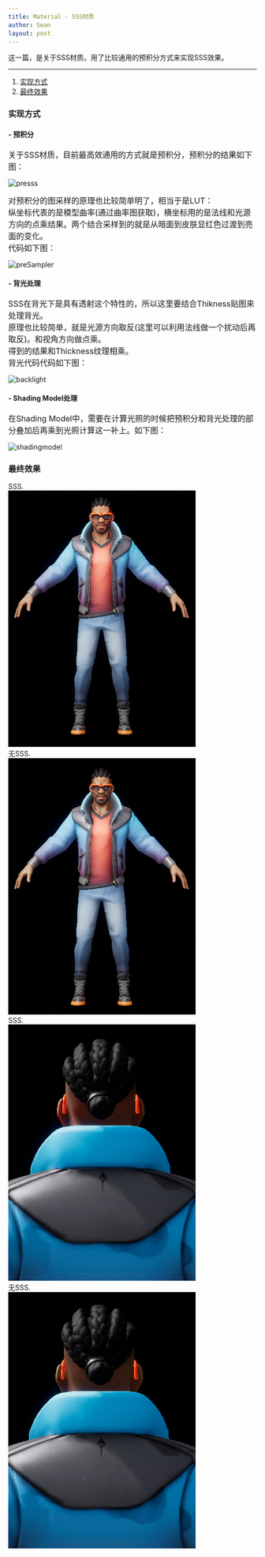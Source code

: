 ```yaml
---
title: Material - SSS材质
author: Sean
layout: post
---
```

这一篇，是关于SSS材质。用了比较通用的预积分方式来实现SSS效果。

****

1. [实现方式](#实现方式)
2. [最终效果](#最终效果)

### 实现方式
#### - 预积分
<font size="3">
  关于SSS材质，目前最高效通用的方式就是预积分，预积分的结果如下图：
</font>

  ![presss](https://user-images.githubusercontent.com/106949238/175059430-e150cf10-cc81-49bf-8861-81bdfc468db9.png)
  
<font size="3">
    对预积分的图采样的原理也比较简单明了，相当于是LUT：<br>
    纵坐标代表的是模型曲率(通过曲率图获取)，横坐标用的是法线和光源方向的点乘结果。两个结合采样到的就是从暗面到皮肤显红色过渡到亮面的变化。<br>
    代码如下图：<br>
</font>

  ![preSampler](https://user-images.githubusercontent.com/106949238/175062992-932ddb04-e045-4e69-9ea8-92ed9a0c240e.png)

#### - 背光处理
<font size="3">
  SSS在背光下是具有透射这个特性的，所以这里要结合Thikness贴图来处理背光。<br>
  原理也比较简单，就是光源方向取反(这里可以利用法线做一个扰动后再取反)。和视角方向做点乘。<br>
  得到的结果和Thickness纹理相乘。<br>
  背光代码代码如下图：<br>
</font>

  ![backlight](https://user-images.githubusercontent.com/106949238/175064074-7e15dafe-8167-4255-b8e7-cf4a9f66516d.png)

#### - Shading Model处理
<font size="3">
  在Shading Model中，需要在计算光照的时候把预积分和背光处理的部分叠加后再乘到光照计算这一补上。如下图：<br>
</font>

  ![shadingmodel](https://user-images.githubusercontent.com/106949238/175064903-f2df791f-ec38-4172-a994-00a9fd904251.png)

### 最终效果

<div class="container">
    <!-- COMPARISON SLIDER CODE START -->
    <div class="comparison-slider-wrapper">
    <!-- Comparison Slider - this div contain the slider with the individual images captions -->
    <div class="comparison-slider">
        <div class="overlay">SSS.</div>
        <img src="/assets/images/sss/front-sss.png" alt="marioPhoto 2">
        <!-- Div containing the image layed out on top from the left -->
        <div class="resize">
            <div class="overlay">无SSS.</div>
        <img src="/assets/images/sss/front.png" alt="marioPhoto 1">
        </div>
        <!-- Divider where user will interact with the slider -->
        <div class="divider"></div>
    </div>
    <!-- COMPARISON SLIDER CODE END -->
</div>

<div class="container">
    <!-- COMPARISON SLIDER CODE START -->
    <div class="comparison-slider-wrapper">
    <!-- Comparison Slider - this div contain the slider with the individual images captions -->
    <div class="comparison-slider">
        <div class="overlay">SSS.</div>
        <img src="/assets/images/sss/back-sss.png" alt="marioPhoto 2">
        <!-- Div containing the image layed out on top from the left -->
        <div class="resize">
            <div class="overlay">无SSS.</div>
        <img src="/assets/images/sss/back.png" alt="marioPhoto 1">
        </div>
        <!-- Divider where user will interact with the slider -->
        <div class="divider"></div>
    </div> 
    <!-- COMPARISON SLIDER CODE END -->
</div>
